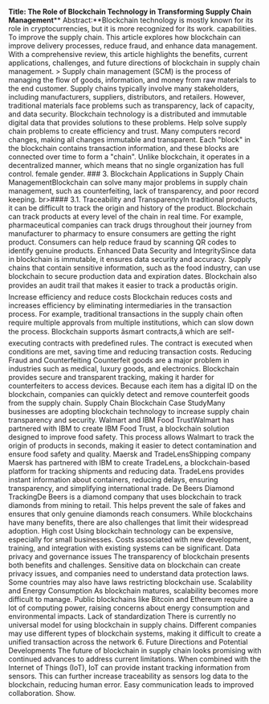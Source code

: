 **Title: The Role of Blockchain Technology in Transforming Supply Chain Management**** Abstract:**Blockchain technology is mostly known  for its role in cryptocurrencies, but it is more recognized for its work. capabilities. To improve the supply chain. This article explores how blockchain can improve delivery processes, reduce fraud, and enhance data management. With a comprehensive review, this article highlights the benefits, current applications, challenges, and future directions of blockchain in supply chain management. > Supply chain management (SCM) is the process of managing the flow of goods, information, and money from raw materials to the end customer. Supply chains typically involve many stakeholders, including manufacturers, suppliers, distributors, and retailers. However, traditional materials face problems such as transparency, lack of capacity, and data security. Blockchain technology is a distributed and immutable digital data that provides solutions to these problems. Help solve supply chain problems to create efficiency and trust. Many computers record changes, making all changes immutable and transparent. Each "block" in the blockchain contains transaction information, and these blocks are connected over time to form a "chain". Unlike blockchain, it operates in a decentralized manner, which means that no single organization has full control. female gender. ### 3. Blockchain Applications in Supply Chain ManagementBlockchain can solve many major problems in supply chain management, such as counterfeiting, lack of transparency, and poor record keeping. br>#### 3.1. Traceability and TransparencyIn traditional products, it can be difficult to track the origin and history of the product. Blockchain can track products at every level of the chain in real time. For example,  pharmaceutical companies can track drugs throughout their journey  from  manufacturer to pharmacy to ensure consumers are getting the right product. Consumers can help reduce fraud by scanning QR codes to identify genuine products. Enhanced Data Security and IntegritySince data in  blockchain is immutable, it ensures data security and accuracy. Supply chains that contain sensitive information, such as the food industry, can use blockchain to secure production data  and expiration dates. Blockchain also provides an audit trail that makes it easier to track a productâs origin. Increase efficiency and reduce costs Blockchain reduces costs and increases efficiency by eliminating intermediaries in the transaction process. For example, traditional transactions in the supply chain often require multiple approvals from multiple institutions, which can slow down the process. Blockchain supports âsmart contracts,â which are self-executing contracts with predefined rules. The contract is executed when conditions are met,  saving time and reducing transaction costs. Reducing Fraud and Counterfeiting Counterfeit goods are a major problem in industries such as medical, luxury goods, and electronics. Blockchain provides secure and transparent tracking, making it harder for counterfeiters to access devices. Because each item has a digital ID on the blockchain, companies can quickly detect and remove counterfeit goods from the supply chain. Supply Chain Blockchain Case StudyMany businesses are adopting blockchain technology to increase supply chain transparency and security. Walmart and IBM Food TrustWalmart has partnered with IBM to create  IBM Food Trust, a blockchain solution designed to improve food safety. This process allows Walmart to track the origin of products in seconds, making it easier to detect contamination  and ensure food safety and quality. Maersk and TradeLensShipping company Maersk has partnered with IBM to create TradeLens, a blockchain-based platform for tracking shipments and reducing data. TradeLens provides instant information about containers, reducing delays, ensuring transparency, and simplifying international trade. De Beers Diamond TrackingDe Beers is a diamond company that uses blockchain to track diamonds from mining to retail. This helps prevent the sale of fakes and ensures that only genuine diamonds reach consumers. While blockchains have many benefits, there are also challenges that limit their widespread adoption. High cost Using blockchain technology can be expensive, especially for small businesses. Costs associated with new development, training, and integration with existing systems can be significant. Data privacy and governance issues The transparency of blockchain presents both benefits and challenges. Sensitive data on  blockchain can create privacy issues, and companies need to understand data protection laws. Some countries may also have laws restricting blockchain use. Scalability and Energy Consumption As blockchain matures, scalability becomes more difficult to manage. Public blockchains like Bitcoin and Ethereum require a lot of computing power, raising concerns about energy consumption and environmental impacts. Lack of standardization There is currently no universal model for using blockchain in  supply chains. Different companies may use different types of blockchain systems, making it difficult to create a unified transaction across the network 6. Future Directions and Potential Developments The future of blockchain in supply chain looks promising with continued advances to address current limitations. When combined with the Internet of Things (IoT), IoT can provide instant tracking information from  sensors. This can further increase traceability as sensors log data to the blockchain, reducing human error. Easy communication leads to improved collaboration. Show.
